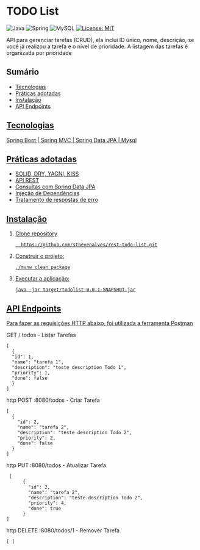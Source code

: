 <h1>TODO List</h1>

 ![Java](https://img.shields.io/badge/Java-ED8B00?style=for-the-badge&logo=openjdk&logoColor=white)
 ![Spring](https://img.shields.io/badge/Spring-6DB33F.svg?style=for-the-badge&logo=Spring&logoColor=white)
 ![MySQL](https://img.shields.io/badge/MySQL-4479A1.svg?style=for-the-badge&logo=MySQL&logoColor=white)
 [![License: MIT](https://img.shields.io/badge/License-MIT-yellow.svg)](https://opensource.org/licenses/MIT)

<p>API para gerenciar tarefas (CRUD), ela inclui ID único, nome, descrição, se você já realizou a tarefa e o nível de prioridade. A listagem das tarefas é organizada por prioridade</p>

<h2>Sumário</h2>
<ul>
  <li><a href="#tecnologia">Tecnologias</li>
  <li><a href="#praticas">Práticas adotadas</li>
    <li><a href="#instalacao">Instalação</li>
      <li><a href="#endpoints">API Endpoints</li>
</ul>

<h2 id="tecnologia">Tecnologias</h2>
<p>Spring Boot | Spring MVC | Spring Data JPA | Mysql</p>

<h2 id="praticas">Práticas adotadas</h2>
<ul>
<li>SOLID, DRY, YAGNI, KISS
<li>API REST
<li>Consultas com Spring Data JPA
<li>Injeção de Dependências
<li>Tratamento de respostas de erro
</ul>

<h2 id="instalacao">Instalação</h2>
<ol>
  <li>Clone repository</li>
  
      https://github.com/sthevenalves/rest-todo-list.git

  <li>Construir o projeto:</li>

    ./mvnw clean package

  <li>Executar a aplicação:</li>

    java -jar target/todolist-0.0.1-SNAPSHOT.jar
</ol>

<h2 id="endpoints">API Endpoints</h2>
<p>Para fazer as requisições HTTP abaixo, foi utilizada a ferramenta <a href="https://www.postman.com/">Postman</a></p>

   GET / todos - Listar Tarefas
   
    [
      {
      "id": 1,
      "name": "tarefa 1",
      "description": "teste description Todo 1",
      "priority": 1,
      "done": false
      }
    ]

  http POST :8080/todos - Criar Tarefa

    [
      {
        "id": 2,
        "name": "tarefa 2",
        "description": "teste description Todo 2",
        "priority": 2,
        "done": false
      }
    ]

   http PUT :8080/todos - Atualizar Tarefa

     [
          {
            "id": 2,
            "name": "tarefa 2",
            "description": "teste description Todo 2",
            "priority": 4,
            "done": true
          }
    ]

  http DELETE :8080/todos/1 - Remover Tarefa

    [ ]


